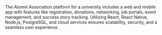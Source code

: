 The Alumni Association platform for a university includes a web and mobile app with features like registration, donations, networking, job portals, event management, and success story tracking. Utilizing React, React Native, Node.js, PostgreSQL, and cloud services ensures scalability, security, and a seamless user experience.
